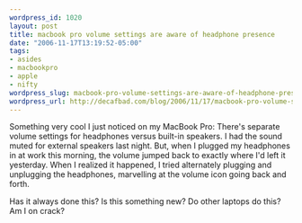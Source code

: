 ```yaml
--- 
wordpress_id: 1020
layout: post
title: macbook pro volume settings are aware of headphone presence
date: "2006-11-17T13:19:52-05:00"
tags: 
- asides
- macbookpro
- apple
- nifty
wordpress_slug: macbook-pro-volume-settings-are-aware-of-headphone-presence
wordpress_url: http://decafbad.com/blog/2006/11/17/macbook-pro-volume-settings-are-aware-of-headphone-presence
---
```

Something very cool I just noticed on my MacBook Pro:  There's separate volume settings for headphones versus built-in speakers.  I had the sound muted for external speakers last night.  But, when I plugged my headphones in at work this morning, the volume jumped back to exactly where I'd left it yesterday.  When I realized it happened, I tried alternately plugging and unplugging the headphones, marvelling at the volume icon going back and forth.

Has it always done this?  Is this something new?  Do other laptops do this?  Am I on crack?
